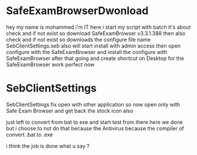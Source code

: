 # SafeExamBrowserDwonload
hey my name is mohammed i'm IT 
here i start my script with batch 
it's about check and if not exist so download SafeExamBrowser v3.3.1.388
then also check and if not exist so downloads the configure file name SebClientSettings.seb
also will start install with admin access then open configure with the SafeExamBrowser
and install the configure with SafeExamBrowser
after that going and create shortcut on Desktop for the SafeExamBrowser
work perfect now 

# SebClientSettings
SebClientSettings fix open with other application
so now open only with Safe Exam Browser
and get back the stock icon also

just left to convert from bat to exe and start test from there here we done
but i choose to not do that because the Antivirus because the compiler of convert .bat to .exe

i think the job is done
what u say ?

